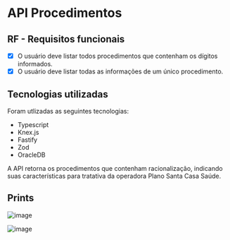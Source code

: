 # API Procedimentos

## RF - Requisitos funcionais

- [X] O usuário deve listar todos procedimentos que contenham os dígitos informados.
- [X] O usuário deve listar todas as informações de um único procedimento.

## Tecnologias utilizadas

Foram utlizadas as seguintes tecnologias:

- Typescript
- Knex.js
- Fastify
- Zod
- OracleDB

A API retorna os procedimentos que contenham racionalização, indicando suas características para tratativa da operadora Plano Santa Casa Saúde.

## Prints

![image](https://user-images.githubusercontent.com/48936104/232488414-f1d26cfc-f170-4daf-a00e-4be4441d8ae1.png)

![image](https://user-images.githubusercontent.com/48936104/232488548-4b66b61f-3e21-470f-a6b0-74e83ae0e13e.png)


